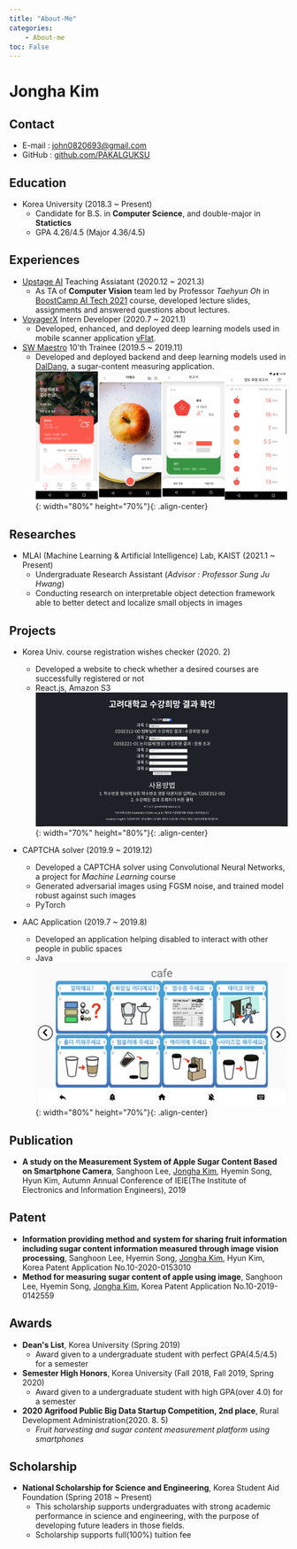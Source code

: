 ```yaml
---
title: "About-Me"
categories:
    - About-me
toc: False
---
```

# Jongha Kim

## Contact
- E-mail : john0820693@gmail.com
- GitHub : [github.com/PAKALGUKSU](https://github.com/PAKALGUKSU)

## Education
- Korea University (2018.3 ~ Present)
  - Candidate for B.S. in **Computer Science**, and double-major in **Statictics**
  - GPA 4.26/4.5 (Major 4.36/4.5)

## Experiences
- [Upstage AI](https://www.upstage.ai/ko/) Teaching Assiatant (2020.12 ~ 2021.3)
    - As TA of **Computer Vision** team led by Professor *Taehyun Oh* in [BoostCamp AI Tech 2021](https://boostcamp.connect.or.kr/) course, developed lecture slides, assignments and answered questions about lectures.
- [VoyagerX](https://www.voyagerx.com) Intern Developer (2020.7 ~ 2021.1)
    - Developed, enhanced, and deployed deep learning models used in mobile scanner application [vFlat](https://play.google.com/store/apps/details?id=com.voyagerx.scanner&hl=ko).
- [SW Maestro](http://swmaestro.org/user/main.do) 10'th Trainee (2019.5 ~ 2019.11)
    - Developed and deployed backend and deep learning models used in [DalDang](https://blog.naver.com/sw_maestro/221633577633), a sugar-content measuring application.
    ![Application Screenshot(Partial)](/images/about_me/daldang-app-screen.png){: width="80%" height="70%"}{: .align-center}

## Researches
- MLAI (Machine Learning & Artificial Intelligence) Lab, KAIST (2021.1 ~ Present)
    - Undergraduate Research Assistant (*Advisor : Professor Sung Ju Hwang*)
    - Conducting research on interpretable object detection framework able to better detect and localize small objects in images

## Projects
- Korea Univ. course registration wishes checker (2020. 2)
  - Developed a website to check whether a desired courses are successfully registered or not
  - React.js, Amazon S3
![Website Screenshot](/images/about_me/kuniv-wish-web-capture.png){: width="70%" height="80%"}{: .align-center}

- CAPTCHA solver (2019.9 ~ 2019.12)
  - Developed a CAPTCHA solver using Convolutional Neural Networks, a project for *Machine Learning* course
  - Generated adversarial images using FGSM noise, and trained model robust against such images
  - PyTorch

- AAC Application (2019.7 ~ 2019.8)
  - Developed an application helping disabled to interact with other people in public spaces
  - Java
![Application Screenshot(Partial)](/images/about_me/aac-app-screen.png){: width="80%" height="70%"}{: .align-center}


## Publication
- **A study on the Measurement System of Apple Sugar Content Based on Smartphone Camera**, Sanghoon Lee, <u>Jongha Kim</u>, Hyemin Song, Hyun Kim, Autumn Annual Conference of IEIE(The Institute of Electronics and Information Engineers), 2019

## Patent
- **Information providing method and system for sharing fruit information including sugar content information measured through image vision processing**, Sanghoon Lee, Hyemin Song, <u>Jongha Kim</u>, Hyun Kim, Korea Patent Application No.10-2020-0153010
- **Method for measuring sugar content of apple using image**,  Sanghoon Lee, Hyemin Song, <u>Jongha Kim</u>, Korea Patent Application No.10-2019-0142559

## Awards
- **Dean's List**, Korea University (Spring 2019)
  - Award given to a undergraduate student with perfect GPA(4.5/4.5) for a semester
- **Semester High Honors**, Korea University (Fall 2018, Fall 2019, Spring 2020)
  - Award given to a undergraduate student with high GPA(over 4.0) for a semester
- **2020 Agrifood Public Big Data Startup Competition, 2nd place**, Rural Development Administration(2020. 8. 5)
  - *Fruit harvesting and sugar content measurement platform using smartphones*

## Scholarship
- **National Scholarship for Science and Engineering**, Korea Student Aid Foundation (Spring 2018 ~ Present)
  - This scholarship supports undergraduates with strong academic performance in science and engineering, with the purpose of developing future leaders in those fields.
  - Scholarship supports full(100%) tuition fee